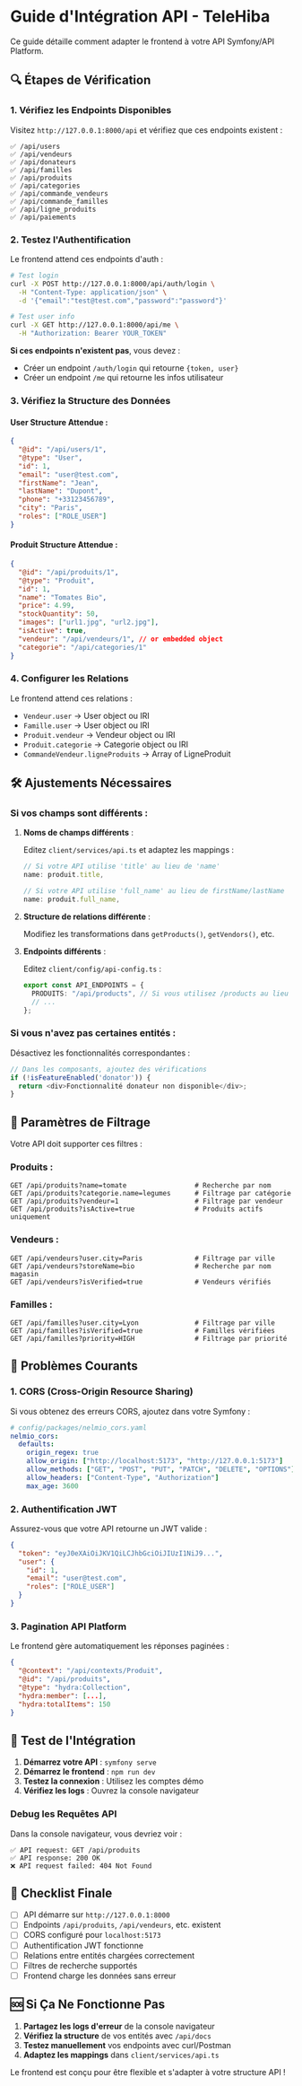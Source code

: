 # Guide d'Intégration API - TeleHiba

Ce guide détaille comment adapter le frontend à votre API Symfony/API Platform.

## 🔍 Étapes de Vérification

### 1. Vérifiez les Endpoints Disponibles

Visitez `http://127.0.0.1:8000/api` et vérifiez que ces endpoints existent :

```
✅ /api/users
✅ /api/vendeurs
✅ /api/donateurs
✅ /api/familles
✅ /api/produits
✅ /api/categories
✅ /api/commande_vendeurs
✅ /api/commande_familles
✅ /api/ligne_produits
✅ /api/paiements
```

### 2. Testez l'Authentification

Le frontend attend ces endpoints d'auth :

```bash
# Test login
curl -X POST http://127.0.0.1:8000/api/auth/login \
  -H "Content-Type: application/json" \
  -d '{"email":"test@test.com","password":"password"}'

# Test user info
curl -X GET http://127.0.0.1:8000/api/me \
  -H "Authorization: Bearer YOUR_TOKEN"
```

**Si ces endpoints n'existent pas**, vous devez :

- Créer un endpoint `/auth/login` qui retourne `{token, user}`
- Créer un endpoint `/me` qui retourne les infos utilisateur

### 3. Vérifiez la Structure des Données

#### User Structure Attendue :

```json
{
  "@id": "/api/users/1",
  "@type": "User",
  "id": 1,
  "email": "user@test.com",
  "firstName": "Jean",
  "lastName": "Dupont",
  "phone": "+33123456789",
  "city": "Paris",
  "roles": ["ROLE_USER"]
}
```

#### Produit Structure Attendue :

```json
{
  "@id": "/api/produits/1",
  "@type": "Produit",
  "id": 1,
  "name": "Tomates Bio",
  "price": 4.99,
  "stockQuantity": 50,
  "images": ["url1.jpg", "url2.jpg"],
  "isActive": true,
  "vendeur": "/api/vendeurs/1", // or embedded object
  "categorie": "/api/categories/1"
}
```

### 4. Configurer les Relations

Le frontend attend ces relations :

- `Vendeur.user` → User object ou IRI
- `Famille.user` → User object ou IRI
- `Produit.vendeur` → Vendeur object ou IRI
- `Produit.categorie` → Categorie object ou IRI
- `CommandeVendeur.ligneProduits` → Array of LigneProduit

## 🛠️ Ajustements Nécessaires

### Si vos champs sont différents :

1. **Noms de champs différents** :

   Editez `client/services/api.ts` et adaptez les mappings :

   ```typescript
   // Si votre API utilise 'title' au lieu de 'name'
   name: produit.title,

   // Si votre API utilise 'full_name' au lieu de firstName/lastName
   name: produit.full_name,
   ```

2. **Structure de relations différente** :

   Modifiez les transformations dans `getProducts()`, `getVendors()`, etc.

3. **Endpoints différents** :

   Editez `client/config/api-config.ts` :

   ```typescript
   export const API_ENDPOINTS = {
     PRODUITS: "/api/products", // Si vous utilisez /products au lieu de /produits
     // ...
   };
   ```

### Si vous n'avez pas certaines entités :

Désactivez les fonctionnalités correspondantes :

```typescript
// Dans les composants, ajoutez des vérifications
if (!isFeatureEnabled('donator')) {
  return <div>Fonctionnalité donateur non disponible</div>;
}
```

## 🔧 Paramètres de Filtrage

Votre API doit supporter ces filtres :

### Produits :

```
GET /api/produits?name=tomate                 # Recherche par nom
GET /api/produits?categorie.name=legumes      # Filtrage par catégorie
GET /api/produits?vendeur=1                   # Filtrage par vendeur
GET /api/produits?isActive=true               # Produits actifs uniquement
```

### Vendeurs :

```
GET /api/vendeurs?user.city=Paris             # Filtrage par ville
GET /api/vendeurs?storeName=bio               # Recherche par nom magasin
GET /api/vendeurs?isVerified=true             # Vendeurs vérifiés
```

### Familles :

```
GET /api/familles?user.city=Lyon              # Filtrage par ville
GET /api/familles?isVerified=true             # Familles vérifiées
GET /api/familles?priority=HIGH               # Filtrage par priorité
```

## 🚨 Problèmes Courants

### 1. CORS (Cross-Origin Resource Sharing)

Si vous obtenez des erreurs CORS, ajoutez dans votre Symfony :

```yaml
# config/packages/nelmio_cors.yaml
nelmio_cors:
  defaults:
    origin_regex: true
    allow_origin: ["http://localhost:5173", "http://127.0.0.1:5173"]
    allow_methods: ["GET", "POST", "PUT", "PATCH", "DELETE", "OPTIONS"]
    allow_headers: ["Content-Type", "Authorization"]
    max_age: 3600
```

### 2. Authentification JWT

Assurez-vous que votre API retourne un JWT valide :

```json
{
  "token": "eyJ0eXAiOiJKV1QiLCJhbGciOiJIUzI1NiJ9...",
  "user": {
    "id": 1,
    "email": "user@test.com",
    "roles": ["ROLE_USER"]
  }
}
```

### 3. Pagination API Platform

Le frontend gère automatiquement les réponses paginées :

```json
{
  "@context": "/api/contexts/Produit",
  "@id": "/api/produits",
  "@type": "hydra:Collection",
  "hydra:member": [...],
  "hydra:totalItems": 150
}
```

## 🧪 Test de l'Intégration

1. **Démarrez votre API** : `symfony serve`
2. **Démarrez le frontend** : `npm run dev`
3. **Testez la connexion** : Utilisez les comptes démo
4. **Vérifiez les logs** : Ouvrez la console navigateur

### Debug les Requêtes API

Dans la console navigateur, vous devriez voir :

```
✅ API request: GET /api/produits
✅ API response: 200 OK
❌ API request failed: 404 Not Found
```

## 📝 Checklist Finale

- [ ] API démarre sur `http://127.0.0.1:8000`
- [ ] Endpoints `/api/produits`, `/api/vendeurs`, etc. existent
- [ ] CORS configuré pour `localhost:5173`
- [ ] Authentification JWT fonctionne
- [ ] Relations entre entités chargées correctement
- [ ] Filtres de recherche supportés
- [ ] Frontend charge les données sans erreur

## 🆘 Si Ça Ne Fonctionne Pas

1. **Partagez les logs d'erreur** de la console navigateur
2. **Vérifiez la structure** de vos entités avec `/api/docs`
3. **Testez manuellement** vos endpoints avec curl/Postman
4. **Adaptez les mappings** dans `client/services/api.ts`

Le frontend est conçu pour être flexible et s'adapter à votre structure API !
